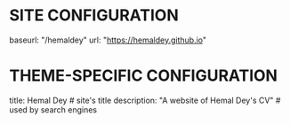 # SITE CONFIGURATION
baseurl: "/hemaldey"
url: "https://hemaldey.github.io"

# THEME-SPECIFIC CONFIGURATION
title: Hemal Dey                                    # site's title
description: "A website of Hemal Dey's CV"      # used by search engines
